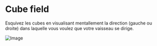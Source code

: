 # Cube field

Esquivez les cubes en visualisant mentallement la direction (gauche ou droite) dans laquelle vous voulez que votre vaisseau se dirige.

![Image](https://github.com/lowlighter/brain/blob/master/miscelleanous/imgs/cubefield.png)
